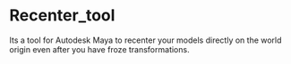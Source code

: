 # Recenter_tool
Its a tool for Autodesk Maya to recenter your models directly on the world origin even after you have froze transformations.

